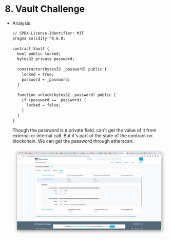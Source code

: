 # 8. Vault Challenge
* Analysis

  ```
  // SPDX-License-Identifier: MIT
  pragma solidity ^0.6.0;

  contract Vault {
    bool public locked;
    bytes32 private password;

    constructor(bytes32 _password) public {
      locked = true;
      password = _password;
    }

    function unlock(bytes32 _password) public {
      if (password == _password) {
        locked = false;
      }
    }
  }
  ```

  Though the password is a private field, can't get the value of it from external or internal call. But it's part of the state of the contract on blockchain. We can get the password through etherscan:

  ![alt etherscan](./GetPrivatePropertyFromState.png "State Value")